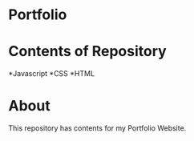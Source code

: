 # Portfolio

# Contents of Repository
 *Javascript
 *CSS
 *HTML
 
# About
  This repository has contents for my Portfolio Website.
